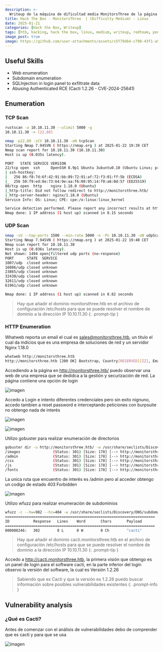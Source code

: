 ```yaml
---
description: >-
  Writeup de la máquina de dificultad media MonitorsThree de la página https://hackthebox.eu
title: Hack The Box - MonitorsThree  | (Difficulty Medium) - Linux
date: 2025-01-21
categories: [Hack the Box, Writeup]
tags: [htb, hacking, hack the box, linux, medium, writeup, redteam, pentesting]
image_post: true
image: https://github.com/user-attachments/assets/c5f79db4-c798-43f1-a916-4634a30f219d
---
```


## Useful Skills

* Web enumeration
* Subdomain enumeration
* SQLInjection in login panel to exfiltrate data
* Abusing Authenticated RCE (Cacti 1.2.26 - CVE-2024-25641)

## Enumeration

### TCP Scan

 ```bash
rustscan -a 10.10.11.30 --ulimit 5000 -g
10.10.11.30 -> [22,80]
```

```bash
nmap -p22,80 -sCV 10.10.11.30 -oN tcpScan
Starting Nmap 7.94SVN ( https://nmap.org ) at 2025-01-22 19:39 CET
Nmap scan report for 10.10.11.30 (10.10.11.30)
Host is up (0.035s latency).

PORT   STATE SERVICE VERSION
22/tcp open  ssh     OpenSSH 8.9p1 Ubuntu 3ubuntu0.10 (Ubuntu Linux; protocol 2.0)
| ssh-hostkey: 
|   256 86:f8:7d:6f:42:91:bb:89:72:91:af:72:f3:01:ff:5b (ECDSA)
|_  256 50:f9:ed:8e:73:64:9e:aa:f6:08:95:14:f0:a6:0d:57 (ED25519)
80/tcp open  http    nginx 1.18.0 (Ubuntu)
|_http-title: Did not follow redirect to http://monitorsthree.htb/
|_http-server-header: nginx/1.18.0 (Ubuntu)
Service Info: OS: Linux; CPE: cpe:/o:linux:linux_kernel

Service detection performed. Please report any incorrect results at https://nmap.org/submit/ .
Nmap done: 1 IP address (1 host up) scanned in 8.15 seconds
```

### UDP Scan

 ```bash
nmap -sU --top-ports 1500 --min-rate 5000 -n -Pn 10.10.11.30 -oN udpScan
Starting Nmap 7.94SVN ( https://nmap.org ) at 2025-01-22 19:40 CET
Nmap scan report for 10.10.11.30
Host is up (0.036s latency).
Not shown: 1494 open|filtered udp ports (no-response)
PORT      STATE  SERVICE
1007/udp  closed unknown
16086/udp closed unknown
23865/udp closed unknown
32430/udp closed unknown
32611/udp closed unknown
61961/udp closed unknown

Nmap done: 1 IP address (1 host up) scanned in 0.82 seconds
```

> Hay que añadir el dominio monitorsthree.htb en el archivo de configuración /etc/hosts para que se puede resolver el nombre de dominio a la dirección IP 10.10.11.30
{: .prompt-tip }

### HTTP Enumeration

Whatweb reporta un email el cual es sales@monitorsthree.htb, un título el cual da indicios que es una empresa de soluciones de red y un servidor Nginx 1.18.0

```bash
whatweb http://monitorsthree.htb
http://monitorsthree.htb [200 OK] Bootstrap, Country[RESERVED][ZZ], Email[sales@monitorsthree.htb], HTTPServer[Ubuntu Linux][nginx/1.18.0 (Ubuntu)], IP[10.10.11.30], JQuery, Script, Title[MonitorsThree - Networking Solutions], X-UA-Compatible[IE=edge], nginx[1.18.0]
```

Accediendo a la página en http://monitorsthree.htb/ puedo observar una web de una empresa que se dedidca a la gestión y securización de red. La página contiene una opción de login

![imagen](https://github.com/user-attachments/assets/639ad92e-5129-4782-a0a7-68dc0f1d72f1)

Accedo a Login e intento diferentes credenciales pero sin exito nignuno, accedo tambien a reset password e interceptando peticiones con burpsuite no obtengo nada de interés

![imagen](https://github.com/user-attachments/assets/407e9960-c5ff-4672-905c-d0198d63edc7)

![imagen](https://github.com/user-attachments/assets/0464a8b9-2cb9-4804-b231-a708a6b16244)

Utilizo gobuster para realizar enumeración de directorios

```bash
gobuster dir -u http://monitorsthree.htb/ -w /usr/share/seclists/Discovery/Web-Content/directory-list-2.3-medium.txt -
/images               (Status: 301) [Size: 178] [--> http://monitorsthree.htb/images/]
/admin                (Status: 301) [Size: 178] [--> http://monitorsthree.htb/admin/]
/css                  (Status: 301) [Size: 178] [--> http://monitorsthree.htb/css/]
/js                   (Status: 301) [Size: 178] [--> http://monitorsthree.htb/js/]
/fonts                (Status: 301) [Size: 178] [--> http://monitorsthree.htb/fonts/]
```

La unica ruta que encuentro de interés es /admin pero al acceder obtengo un codigo de estado 403 Forbidden

![imagen](https://github.com/user-attachments/assets/ecba2719-65e8-4679-99dc-4a9c5533a450)

Utilizo wfuzz para realizar enumeración de subdominios

```bash
wfuzz -c --hw=982 --hc=404 -w /usr/share/seclists/Discovery/DNS/subdomains-top1million-110000.txt -u http://monitorsthree.htb/ -H "Host: FUZZ.monitorsthree.htb"
=====================================================================
ID           Response   Lines    Word       Chars       Payload                                                                                                                       
=====================================================================
000000246:   302        0 L      0 W        0 Ch        "cacti"
```

> Hay que añadir el dominio cacti.monitorsthree.htb en el archivo de configuración /etc/hosts para que se puede resolver el nombre de dominio a la dirección IP 10.10.11.30
{: .prompt-tip }

Accedo a http://cacti.monitorsthree.htb, la primera visión que obtengo es un panel de login para el software cacti, en la parte inferior del login observo la versión del software, la cual es Versión 1.2.26

> Sabiendo que es Cacti y que la versión es 1.2.26 puedo buscar información sobre posibles vulnerabilidades existentes
{: .prompt-info }

## Vulnerability analysis

### ¿Qué es Cacti?

Antes de comenzar con el análisis de vulnerabilidades debo de comprender que es cacti y para que se usa

![imagen](https://github.com/user-attachments/assets/1af79f96-c730-4235-8b97-9d861ed138b2)
